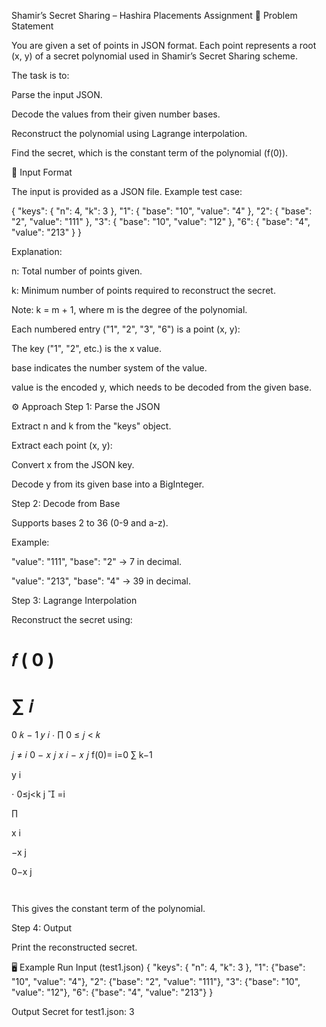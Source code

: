 Shamir’s Secret Sharing – Hashira Placements Assignment
📌 Problem Statement

You are given a set of points in JSON format. Each point represents a root (x, y) of a secret polynomial used in Shamir’s Secret Sharing scheme.

The task is to:

Parse the input JSON.

Decode the values from their given number bases.

Reconstruct the polynomial using Lagrange interpolation.

Find the secret, which is the constant term of the polynomial (f(0)).

📂 Input Format

The input is provided as a JSON file.
Example test case:

{
  "keys": {
    "n": 4,
    "k": 3
  },
  "1": {
    "base": "10",
    "value": "4"
  },
  "2": {
    "base": "2",
    "value": "111"
  },
  "3": {
    "base": "10",
    "value": "12"
  },
  "6": {
    "base": "4",
    "value": "213"
  }
}

Explanation:

n: Total number of points given.

k: Minimum number of points required to reconstruct the secret.

Note: k = m + 1, where m is the degree of the polynomial.

Each numbered entry ("1", "2", "3", "6") is a point (x, y):

The key ("1", "2", etc.) is the x value.

base indicates the number system of the value.

value is the encoded y, which needs to be decoded from the given base.

⚙️ Approach
Step 1: Parse the JSON

Extract n and k from the "keys" object.

Extract each point (x, y):

Convert x from the JSON key.

Decode y from its given base into a BigInteger.

Step 2: Decode from Base

Supports bases 2 to 36 (0-9 and a-z).

Example:

"value": "111", "base": "2" → 7 in decimal.

"value": "213", "base": "4" → 39 in decimal.

Step 3: Lagrange Interpolation

Reconstruct the secret using:

𝑓
(
0
)
=
∑
𝑖
=
0
𝑘
−
1
𝑦
𝑖
⋅
∏
0
≤
𝑗
<
𝑘


𝑗
≠
𝑖
0
−
𝑥
𝑗
𝑥
𝑖
−
𝑥
𝑗
f(0)=
i=0
∑
k−1
	​

y
i
	​

⋅
0≤j<k
j

=i
	​

∏
	​

x
i
	​

−x
j
	​

0−x
j
	​

	​


This gives the constant term of the polynomial.

Step 4: Output

Print the reconstructed secret.

🖥️ Example Run
Input (test1.json)
{
  "keys": {
    "n": 4,
    "k": 3
  },
  "1": {"base": "10", "value": "4"},
  "2": {"base": "2", "value": "111"},
  "3": {"base": "10", "value": "12"},
  "6": {"base": "4", "value": "213"}
}

Output
Secret for test1.json: 3
